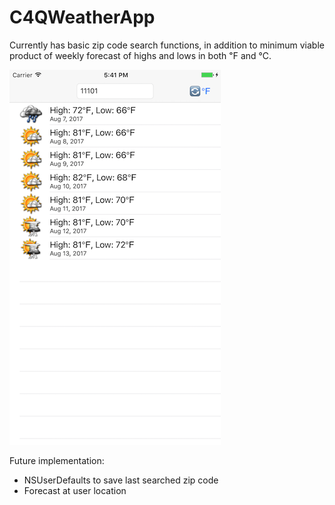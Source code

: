 # C4QWeatherApp

Currently has basic zip code search functions, in addition to minimum viable product of weekly forecast of highs and lows in both ℉ and ℃.

![screenshot](https://github.com/viczhong/C4QWeatherApp/blob/master/images/Screenshot.png "Screenshot")

Future implementation: 
- NSUserDefaults to save last searched zip code
- Forecast at user location
